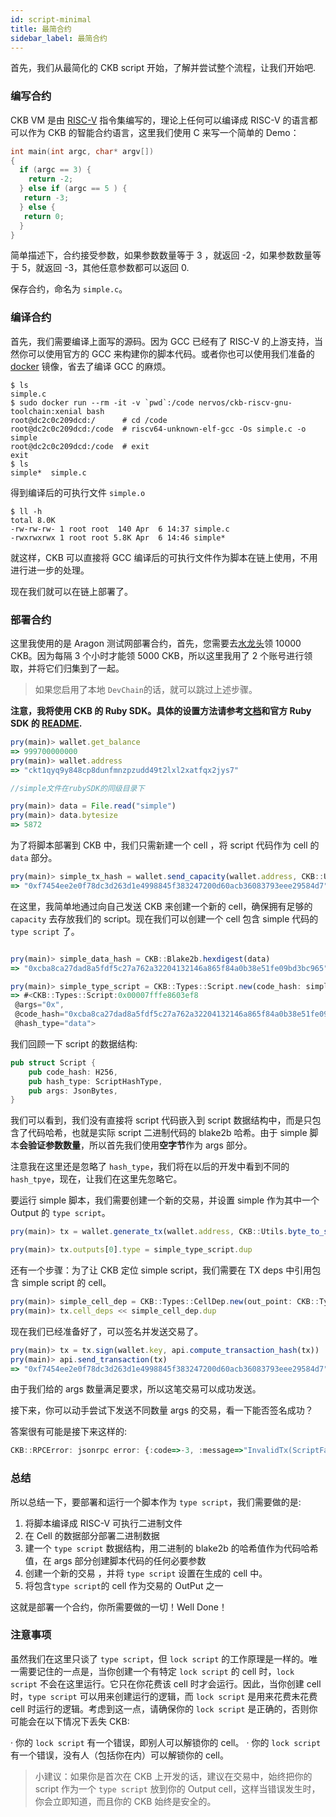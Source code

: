 ```yaml
---
id: script-minimal
title: 最简合约
sidebar_label: 最简合约
---
```


首先，我们从最简化的 CKB script 开始，了解并尝试整个流程，让我们开始吧.

### 编写合约

CKB VM 是由 [RISC-V](https://riscv.org/) 指令集编写的，理论上任何可以编译成 RISC-V 的语言都可以作为 CKB 的智能合约语言，这里我们使用 C 来写一个简单的 Demo：

```c
int main(int argc, char* argv[])
{
  if (argc == 3) {
    return -2;
  } else if (argc == 5 ) {
   return -3;
  } else {
   return 0;
  }
}
```

简单描述下，合约接受参数，如果参数数量等于 3 ，就返回 -2，如果参数数量等于 5，就返回 -3，其他任意参数都可以返回 0.

保存合约，命名为 `simple.c`。

### 编译合约

首先，我们需要编译上面写的源码。因为 GCC 已经有了 RISC-V 的上游支持，当然你可以使用官方的 GCC 来构建你的脚本代码。或者你也可以使用我们准备的 [docker](https://hub.docker.com/r/nervos/ckb-riscv-gnu-toolchain) 镜像，省去了编译 GCC 的麻烦。

```shell
$ ls
simple.c
$ sudo docker run --rm -it -v `pwd`:/code nervos/ckb-riscv-gnu-toolchain:xenial bash
root@dc2c0c209dcd:/      # cd /code
root@dc2c0c209dcd:/code  # riscv64-unknown-elf-gcc -Os simple.c -o simple
root@dc2c0c209dcd:/code  # exit
exit
$ ls
simple*  simple.c
```

得到编译后的可执行文件 `simple.o`

```shell
$ ll -h
total 8.0K
-rw-rw-rw- 1 root root  140 Apr  6 14:37 simple.c
-rwxrwxrwx 1 root root 5.8K Apr  6 14:46 simple*
```

就这样，CKB 可以直接将 GCC 编译后的可执行文件作为脚本在链上使用，不用进行进一步的处理。

现在我们就可以在链上部署了。

### 部署合约

这里我使用的是 Aragon 测试网部署合约，首先，您需要去[水龙头](https://faucet.nervos.org/)领 10000 CKB。因为每隔 3 个小时才能领 5000 CKB，所以这里我用了 2 个账号进行领取，并将它们归集到了一起。

> 如果您启用了本地 `DevChain`的话，就可以跳过上述步骤。

**注意，我将使用 CKB 的 Ruby SDK。具体的设置方法请参考[文档](/docs/docs/client/start/connect-client)和官方 Ruby SDK 的 [README](https://github.com/nervosnetwork/ckb-sdk-ruby/blob/develop/README.md).**

```js
pry(main)> wallet.get_balance
=> 999700000000
pry(main)> wallet.address
=> "ckt1qyq9y848cp8dunfmnzpzudd49t2lxl2xatfqx2jys7"

//simple文件在rubySDK的同级目录下

pry(main)> data = File.read("simple")
pry(main)> data.bytesize
=> 5872
```

为了将脚本部署到 CKB 中，我们只需新建一个 cell ，将 script 代码作为 cell 的 `data` 部分。

```js
pry(main)> simple_tx_hash = wallet.send_capacity(wallet.address, CKB::Utils.byte_to_shannon(6000), CKB::Utils.bin_to_hex(data),fee:6336)
=> "0xf7454ee2e0f78dc3d263d1e4998845f383247200d60acb36083793eee29584d7"
```

在这里，我简单地通过向自己发送 CKB 来创建一个新的 cell，确保拥有足够的 `capacity` 去存放我们的 script。现在我们可以创建一个 cell 包含 simple 代码的 `type script` 了。

```js

pry(main)> simple_data_hash = CKB::Blake2b.hexdigest(data)
=> "0xcba8ca27dad8a5fdf5c27a762a32204132146a865f84a0b38e51fe09bd3bc965"

pry(main)> simple_type_script = CKB::Types::Script.new(code_hash: simple_data_hash, args: "0x")
=> #<CKB::Types::Script:0x00007fffe8603ef8
 @args="0x",
 @code_hash="0xcba8ca27dad8a5fdf5c27a762a32204132146a865f84a0b38e51fe09bd3bc965",
 @hash_type="data">
```

我们回顾一下 script 的数据结构:

```rust
pub struct Script {
    pub code_hash: H256,
    pub hash_type: ScriptHashType,
    pub args: JsonBytes,
}
```

我们可以看到，我们没有直接将 script 代码嵌入到 script 数据结构中，而是只包含了代码哈希，也就是实际 script 二进制代码的 blake2b 哈希。由于 simple 脚本**会验证参数数量**，所以首先我们使用**空字节**作为 args 部分。

注意我在这里还是忽略了 `hash_type`，我们将在以后的开发中看到不同的 `hash_tpye`，现在，让我们在这里先忽略它。

要运行 simple 脚本，我们需要创建一个新的交易，并设置 simple 作为其中一个 Output 的 `type script`。

```js
pry(main)> tx = wallet.generate_tx(wallet.address, CKB::Utils.byte_to_shannon(1000), fee: 5000)

pry(main)> tx.outputs[0].type = simple_type_script.dup
```

还有一个步骤：为了让 CKB 定位 simple script，我们需要在 TX deps 中引用包含 simple script 的 cell。

```js
pry(main)> simple_cell_dep = CKB::Types::CellDep.new(out_point: CKB::Types::OutPoint.new(tx_hash: simple_tx_hash, index: 0))
pry(main)> tx.cell_deps << simple_cell_dep.dup

```

现在我们已经准备好了，可以签名并发送交易了。

```js
pry(main)> tx = tx.sign(wallet.key, api.compute_transaction_hash(tx))
pry(main)> api.send_transaction(tx)
=> "0xf7454ee2e0f78dc3d263d1e4998845f383247200d60acb36083793eee29584d7"
```

由于我们给的 args 数量满足要求，所以这笔交易可以成功发送。

接下来，你可以动手尝试下发送不同数量 args 的交易，看一下能否签名成功？

答案很有可能是接下来这样的:

```js
CKB::RPCError: jsonrpc error: {:code=>-3, :message=>"InvalidTx(ScriptFailure(ValidationFailure(-3)))"}
```

### 总结

所以总结一下，要部署和运行一个脚本作为 `type script`，我们需要做的是:

1. 将脚本编译成 RISC-V 可执行二进制文件
2. 在 Cell 的数据部分部署二进制数据
3. 建一个 `type script` 数据结构，用二进制的 blake2b 的哈希值作为代码哈希值，在 args 部分创建脚本代码的任何必要参数
4. 创建一个新的交易 ，并将 `type script` 设置在生成的 cell 中。
5. 将包含`type script`的 cell 作为交易的 OutPut 之一


这就是部署一个合约，你所需要做的一切！Well Done！


### 注意事项

虽然我们在这里只谈了 `type script`，但 `lock script` 的工作原理是一样的。唯一需要记住的一点是，当你创建一个有特定 `lock script` 的 cell 时，`lock script` 不会在这里运行。它只在你花费该 cell 时才会运行。因此，当你创建 cell 时，`type script` 可以用来创建运行的逻辑，而 `lock script` 是用来花费未花费 cell 时运行的逻辑。考虑到这一点，请确保你的 `lock script` 是正确的，否则你可能会在以下情况下丢失 CKB:

· 你的 `lock script` 有一个错误，即别人可以解锁你的 cell。
· 你的 `lock script` 有一个错误，没有人（包括你在内）可以解锁你的 cell。

>小建议：如果你是首次在 CKB 上开发的话，建议在交易中，始终把你的 script 作为一个 `type script` 放到你的 Output cell，这样当错误发生时，你会立即知道，而且你的 CKB 始终是安全的。
